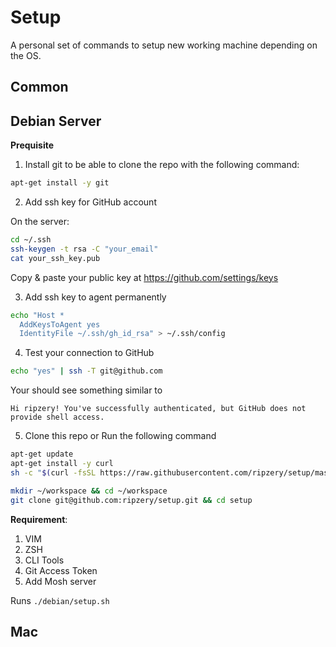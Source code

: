 # Setup

A personal set of commands to setup new working machine depending on the OS.

## Common



## Debian Server

**Prequisite**

1. Install git to be able to clone the repo with the following command:

```bash
apt-get install -y git
```

2. Add ssh key for GitHub account

On the server:

```bash
cd ~/.ssh
ssh-keygen -t rsa -C "your_email"
cat your_ssh_key.pub
```
Copy & paste your public key at https://github.com/settings/keys

3. Add ssh key to agent permanently

```bash
echo "Host *
  AddKeysToAgent yes
  IdentityFile ~/.ssh/gh_id_rsa" > ~/.ssh/config
```

4. Test your connection to GitHub

```bash
echo "yes" | ssh -T git@github.com
```

Your should see something similar to

```
Hi ripzery! You've successfully authenticated, but GitHub does not provide shell access.
```

5. Clone this repo or Run the following command

```bash
apt-get update
apt-get install -y curl
sh -c "$(curl -fsSL https://raw.githubusercontent.com/ripzery/setup/master/debian/setup.sh)"

```

```bash
mkdir ~/workspace && cd ~/workspace
git clone git@github.com:ripzery/setup.git && cd setup
```

**Requirement**:

1. VIM
2. ZSH
3. CLI Tools
4. Git Access Token
5. Add Mosh server

Runs `./debian/setup.sh`

## Mac

